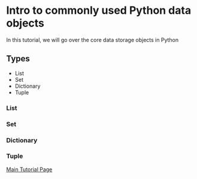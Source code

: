 # Intro to commonly used Python data objects

In this tutorial, we will go over the core data storage objects in Python

## Types
- List
- Set
- Dictionary
- Tuple


### List


### Set


### Dictionary


### Tuple




[Main Tutorial Page](README.md)